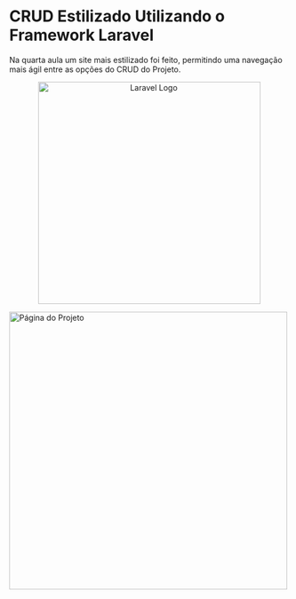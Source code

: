 # CRUD Estilizado Utilizando o Framework Laravel

Na quarta aula um site mais estilizado foi feito, permitindo uma navegação mais ágil entre as opções do CRUD do Projeto.

<p align="center"><a href="https://laravel.com" target="_blank"><img src="https://raw.githubusercontent.com/laravel/art/master/logo-lockup/5%20SVG/2%20CMYK/1%20Full%20Color/laravel-logolockup-cmyk-red.svg" width="400" alt="Laravel Logo"></a></p>

 <img src="https://github.com/RgoSL/PW-III-2025/blob/Aula04/Repositorio-Imgs/HomePage.png" alt="Página do Projeto" width="500"/>